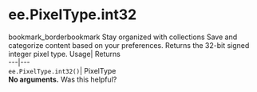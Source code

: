  
#  ee.PixelType.int32
bookmark_borderbookmark Stay organized with collections  Save and categorize content based on your preferences.
Returns the 32-bit signed integer pixel type. 
Usage| Returns  
---|---  
`ee.PixelType.int32()`| PixelType  
**No arguments.**
Was this helpful?
